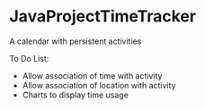 JavaProjectTimeTracker
======================

A calendar with persistent activities

To Do List:
- Allow association of time with activity
- Allow association of location with activity
- Charts to display time usage
